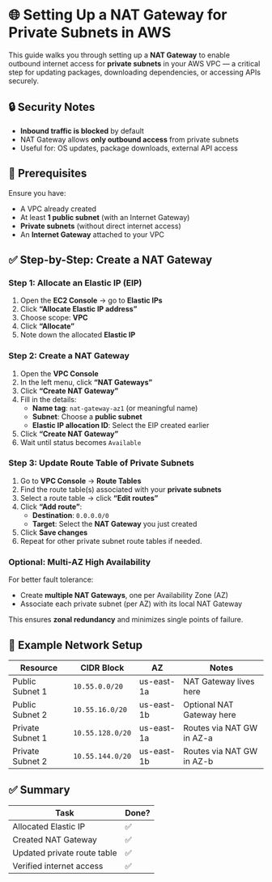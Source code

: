# 🌐 Setting Up a NAT Gateway for Private Subnets in AWS

This guide walks you through setting up a **NAT Gateway** to enable outbound internet access for **private subnets** in your AWS VPC — a critical step for updating packages, downloading dependencies, or accessing APIs securely.



## 🔒 Security Notes

- **Inbound traffic is blocked** by default
- NAT Gateway allows **only outbound access** from private subnets
- Useful for: OS updates, package downloads, external API access

## 🧱 Prerequisites

Ensure you have:
- A VPC already created
- At least **1 public subnet** (with an Internet Gateway)
- **Private subnets** (without direct internet access)
- An **Internet Gateway** attached to your VPC

## ✅ Step-by-Step: Create a NAT Gateway

### Step 1: Allocate an Elastic IP (EIP)

1. Open the **EC2 Console** → go to **Elastic IPs**
2. Click **“Allocate Elastic IP address”**
3. Choose scope: **VPC**
4. Click **“Allocate”**
5. Note down the allocated **Elastic IP**


### Step 2: Create a NAT Gateway

1. Open the **VPC Console**
2. In the left menu, click **“NAT Gateways”**
3. Click **“Create NAT Gateway”**
4. Fill in the details:
   - **Name tag**: `nat-gateway-az1` (or meaningful name)
   - **Subnet**: Choose a **public subnet**
   - **Elastic IP allocation ID**: Select the EIP created earlier
5. Click **“Create NAT Gateway”**
6. Wait until status becomes `Available`


### Step 3: Update Route Table of Private Subnets

1. Go to **VPC Console** → **Route Tables**
2. Find the route table(s) associated with your **private subnets**
3. Select a route table → click **“Edit routes”**
4. Click **“Add route”**:
   - **Destination**: `0.0.0.0/0`
   - **Target**: Select the **NAT Gateway** you just created
5. Click **Save changes**
6. Repeat for other private subnet route tables if needed.


### Optional: Multi-AZ High Availability

For better fault tolerance:
- Create **multiple NAT Gateways**, one per Availability Zone (AZ)
- Associate each private subnet (per AZ) with its local NAT Gateway

This ensures **zonal redundancy** and minimizes single points of failure.



## 📌 Example Network Setup

| Resource           | CIDR Block      | AZ         | Notes                     |
|--------------------|-----------------|------------|---------------------------|
| Public Subnet 1    | `10.55.0.0/20`   | us-east-1a | NAT Gateway lives here    |
| Public Subnet 2    | `10.55.16.0/20`   | us-east-1b | Optional NAT Gateway here |
| Private Subnet 1   | `10.55.128.0/20`   | us-east-1a | Routes via NAT GW in AZ-a |
| Private Subnet 2   | `10.55.144.0/20`   | us-east-1b | Routes via NAT GW in AZ-b |


## ✅ Summary

| Task                        | Done? |
|-----------------------------|-------|
| Allocated Elastic IP        | ✅    |
| Created NAT Gateway         | ✅    |
| Updated private route table | ✅    |
| Verified internet access    | ✅    |



